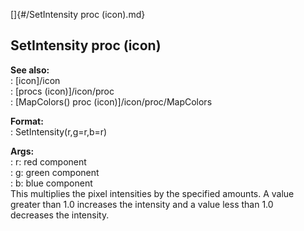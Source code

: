 []{#/SetIntensity proc (icon).md}    
## SetIntensity proc (icon)    
**See also:**    
:   [icon]/icon    
:   [procs (icon)]/icon/proc    
:   [MapColors() proc (icon)]/icon/proc/MapColors    
<!-- -->    
**Format:**    
:   SetIntensity(r,g=r,b=r)    
<!-- -->    
**Args:**    
:   r: red component    
:   g: green component    
:   b: blue component    
This multiplies the pixel intensities by the specified amounts. A value    
greater than 1.0 increases the intensity and a value less than 1.0    
decreases the intensity.  